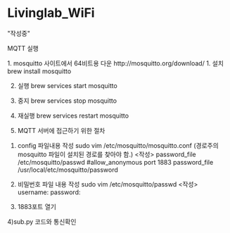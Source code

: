 # Livinglab_WiFi
"작성중"


MQTT 실행

<WINDOW>
1. mosquitto 사이트에서 64비트용 다운
http://mosquitto.org/download/


<MAC>
1. 설치
brew install mosquitto

2. 실행
brew services start mosquitto

3. 중지
brew services stop mosquitto

4. 재실행
brew services restart mosquitto

5. MQTT 서버에 접근하기 위한 절차
1) config 파일내용 작성 
sudo vim /etc/mosquitto/mosquitto.conf (경로주의 mosquitto 파일이 설치된 경로를 찾아야 함.)
<작성>
password_file /etc/mosquitto/passwd
#allow_anonymous
port 1883
password_file /usr/local/etc/mosquitto/password

2) 비밀번호 파일 내용 작성
sudo vim /etc/mosquitto/passwd
<작성>
username:
password:

3) 1883포트 열기

4)sub.py 코드와 통신확인

